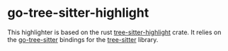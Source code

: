 # go-tree-sitter-highlight

This highlighter is based on the rust [tree-sitter-highlight](https://crates.io/crates/tree-sitter-highlight) crate.
It relies on the [go-tree-sitter](https://github.com/tree-sitter/go-tree-sitter) bindings for the [tree-sitter](https://tree-sitter.github.io/tree-sitter/) library.
